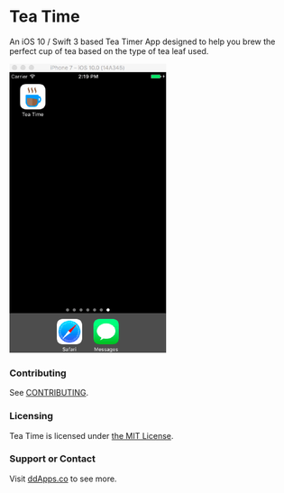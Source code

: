# Tea Time
An iOS 10 / Swift 3 based Tea Timer App designed to help you brew the perfect cup of tea based on the type of tea leaf used.

![](art/screenshot/teatime03.gif?raw=true)

### Contributing
See [CONTRIBUTING](CONTRIBUTING.md).

### Licensing
Tea Time is licensed under [the MIT License](LICENSE).

### Support or Contact
Visit [ddApps.co](http://ddapps.co) to see more.